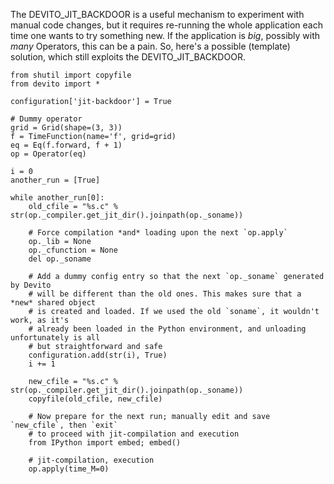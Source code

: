 The DEVITO_JIT_BACKDOOR is a useful mechanism to experiment with manual code changes, but it requires re-running the whole application each time one wants to try something new. If the application is *big*, possibly with *many* Operators, this can be a pain. So, here's a possible (template) solution, which still exploits the DEVITO_JIT_BACKDOOR.

```
from shutil import copyfile
from devito import *

configuration['jit-backdoor'] = True

# Dummy operator
grid = Grid(shape=(3, 3))
f = TimeFunction(name='f', grid=grid)
eq = Eq(f.forward, f + 1)
op = Operator(eq)

i = 0
another_run = [True]

while another_run[0]:
    old_cfile = "%s.c" % str(op._compiler.get_jit_dir().joinpath(op._soname))

    # Force compilation *and* loading upon the next `op.apply`
    op._lib = None
    op._cfunction = None
    del op._soname

    # Add a dummy config entry so that the next `op._soname` generated by Devito
    # will be different than the old ones. This makes sure that a *new* shared object
    # is created and loaded. If we used the old `soname`, it wouldn't work, as it's
    # already been loaded in the Python environment, and unloading unfortunately is all
    # but straightforward and safe
    configuration.add(str(i), True)
    i += 1

    new_cfile = "%s.c" % str(op._compiler.get_jit_dir().joinpath(op._soname))
    copyfile(old_cfile, new_cfile)

    # Now prepare for the next run; manually edit and save `new_cfile`, then `exit`
    # to proceed with jit-compilation and execution
    from IPython import embed; embed()

    # jit-compilation, execution
    op.apply(time_M=0)
```